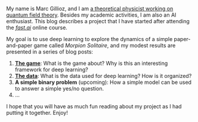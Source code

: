 My name is Marc Gillioz, and I am [a theoretical physicist working on quantum field theory](about.html). Besides my academic activities, I am also an AI enthusiast. This blog describes a project that I have started after attending the [*fast.ai*](https://www.fast.ai/) online course.

My goal is to use deep learning to explore the dynamics of a simple paper-and-paper game called *Morpion Solitaire*, and my modest results are presented in a series of blog posts:

1. [**The game**](2021/11/29/Part_1_Game.html): What is the game about? Why is this an interesting framework for deep learning?
1. [**The data**](2022/01/05/Part_2_Data.html): What is the data used for deep learning? How is it organized?
1. **A simple binary problem** (upcoming): How a simple model can be used to answer a simple yes/no question.
1. ...

I hope that you will have as much fun reading about my project as I had putting it together. Enjoy!
